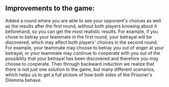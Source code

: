 ## Improvements to the game:
Added a round where you are able to see your opponent's choices as well as the results after the first round, without both players knowing about it beforehand, so you can get the most realistic results. For example, if you chose to betray your teammate in the first round, your betrayal will be discovered, which may affect both players' choices in the second round. For example, your teammate may choose to betray you out of anger at your betrayal, or your teammate may continue to cooperate with you out of the possibility that your betrayal has been discovered and therefore you may choose to cooperate. Then through backward induction we realize that there is not just one solution to the game, but many different scenarios, which helps us to get a full picture of how both sides of the Prisoner's Dilemma behave.
